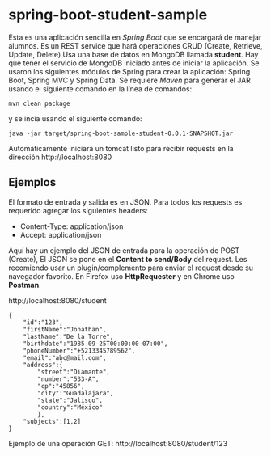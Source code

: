 # spring-boot-student-sample

Esta es una aplicación sencilla en *Spring Boot* que se encargará de manejar alumnos. 
Es un REST service que hará operaciones CRUD (Create, Retrieve, Update, Delete)
Usa una base de datos en MongoDB llamada **student**. Hay que tener el servicio de MongoDB iniciado antes de iniciar la aplicación.
Se usaron los siguientes módulos de Spring para crear la aplicación: Spring Boot, Spring MVC y Spring Data.
Se requiere *Maven* para generar el JAR usando el siguiente comando en la línea de comandos:
```
mvn clean package
```
y se incia usando el siguiente comando:
```
java -jar target/spring-boot-sample-student-0.0.1-SNAPSHOT.jar
```
Automáticamente iniciará un tomcat listo para recibir requests en la dirección http://localhost:8080

## Ejemplos
El formato de entrada y salida es en JSON.
Para todos los requests es requerido agregar los siguientes headers:
- Content-Type: application/json
- Accept: application/json

Aquí hay un ejemplo del JSON de entrada para la operación de POST (Create), El JSON se pone en el **Content to send/Body** del request. Les recomiendo usar un plugin/complemento para enviar el request desde su navegador favorito. En Firefox uso **HttpRequester** y en Chrome uso **Postman**.


http://localhost:8080/student
```
{
	"id":"123",
	"firstName":"Jonathan",
	"lastName":"De la Torre",
	"birthdate":"1985-09-25T00:00:00-07:00",
	"phoneNumber":"+5213345789562",
	"email":"abc@mail.com",
	"address":{
		"street":"Diamante",
		"number":"533-A",
		"cp":"45856",
		"city":"Guadalajara",
		"state":"Jalisco",
		"country":"México"
		},
	"subjects":[1,2]
}
```
 
 Ejemplo de una operación GET:
 http://localhost:8080/student/123
 
 
 